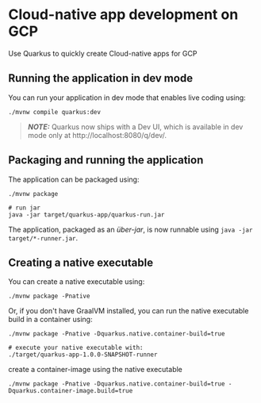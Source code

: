 # Cloud-native app development on GCP

Use Quarkus to quickly create Cloud-native apps for GCP

## Running the application in dev mode

You can run your application in dev mode that enables live coding using:
```shell script
./mvnw compile quarkus:dev
```

> **_NOTE:_**  Quarkus now ships with a Dev UI, which is available in dev mode only at http://localhost:8080/q/dev/.

## Packaging and running the application

The application can be packaged using:
```shell script
./mvnw package

# run jar
java -jar target/quarkus-app/quarkus-run.jar
```

The application, packaged as an _über-jar_, is now runnable using `java -jar target/*-runner.jar`.

## Creating a native executable

You can create a native executable using: 
```shell script
./mvnw package -Pnative
```

Or, if you don't have GraalVM installed, you can run the native executable build in a container using: 
```shell script
./mvnw package -Pnative -Dquarkus.native.container-build=true

# execute your native executable with: 
./target/quarkus-app-1.0.0-SNAPSHOT-runner
```

create a container-image using the native executable
```
./mvnw package -Pnative -Dquarkus.native.container-build=true -Dquarkus.container-image.build=true
```

